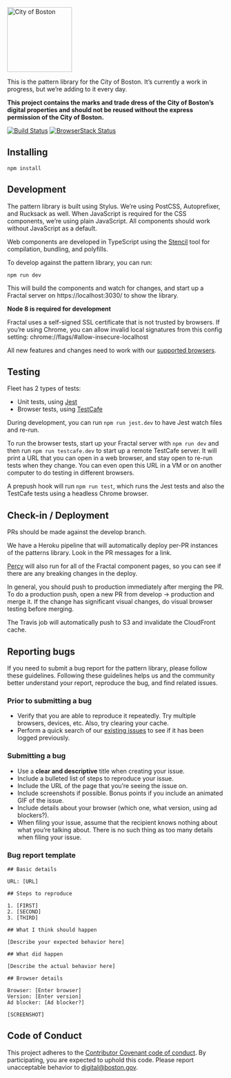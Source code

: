 <img src="https://cloud.githubusercontent.com/assets/9234/19400090/8c20c53c-9222-11e6-937c-02bce55e5301.png" alt="City of Boston" width="150" />

This is the pattern library for the City of Boston. It’s currently a work in progress, but we’re adding to it every day.

**This project contains the marks and trade dress of the City of Boston’s digital properties and should not be reused without the express permission of the City of Boston.**

[![Build Status](https://travis-ci.org/CityOfBoston/patterns.svg?branch=develop)](https://travis-ci.org/CityOfBoston/patterns)
[![BrowserStack Status](https://www.browserstack.com/automate/badge.svg?badge_key=Nlcwdm0xVlIzQ3dVWDQxbmltNEg1OWp4WEZoOXo5eHZlUHpKV3VuZldRVT0tLUxKWVhwckNLaVIzb29qQjFZQkVla0E9PQ%3D%3D--7770e74f86750ab3c3ceee0369fe44e871d60ef8)](https://www.browserstack.com/automate/public-build/Nlcwdm0xVlIzQ3dVWDQxbmltNEg1OWp4WEZoOXo5eHZlUHpKV3VuZldRVT0tLUxKWVhwckNLaVIzb29qQjFZQkVla0E9PQ==--7770e74f86750ab3c3ceee0369fe44e871d60ef8)

## Installing

`npm install`

## Development

The pattern library is built using Stylus. We’re using PostCSS, Autoprefixer,
and Rucksack as well. When JavaScript is required for the CSS components, we’re
using plain JavaScript. All components should work without JavaScript as a
default.

Web components are developed in TypeScript using the
[Stencil](https://stenciljs.com/) tool for compilation, bundling, and polyfills.

To develop against the pattern library, you can run:

`npm run dev`

This will build the components and watch for changes, and start up a Fractal
server on https://localhost:3030/ to show the library.

**Node 8 is required for development**

Fractal uses a self-signed SSL certificate that is not trusted by browsers. If
you’re using Chrome, you can allow invalid local signatures from this config
setting: chrome://flags/#allow-insecure-localhost

All new features and changes need to work with our [supported
browsers](https://docs.boston.gov/digital/getting-started/life-on-the-digital-team/software-engineering-working-agreement#browsers-we-support).

## Testing

Fleet has 2 types of tests:

* Unit tests, using [Jest](https://facebook.github.io/jest/)
* Browser tests, using [TestCafe](https://testcafe.devexpress.com/)

During development, you can run `npm run jest.dev` to have Jest watch files and
re-run.

To run the browser tests, start up your Fractal server with `npm run dev` and
then run `npm run testcafe.dev` to start up a remote TestCafe server. It will
print a URL that you can open in a web browser, and stay open to re-run tests
when they change. You can even open this URL in a VM or on another computer to
do testing in different browsers.

A prepush hook will run `npm run test`, which runs the Jest tests and also the
TestCafe tests using a headless Chrome browser.

## Check-in / Deployment

PRs should be made against the develop branch.

We have a Heroku pipeline that will automatically deploy per-PR instances of the
patterns library. Look in the PR messages for a link.

[Percy](https://percy.io/) will also run for all of the Fractal component pages,
so you can see if there are any breaking changes in the deploy.

In general, you should push to production immediately after merging the PR. To
do a production push, open a new PR from develop -> production and merge it. If
the change has significant visual changes, do visual browser testing before
merging.

The Travis job will automatically push to S3 and invalidate the CloudFront
cache.

## Reporting bugs

If you need to submit a bug report for the pattern library, please follow these guidelines. Following these guidelines helps us and the community better understand your report, reproduce the bug, and find related issues.

### Prior to submitting a bug

* Verify that you are able to reproduce it repeatedly. Try multiple browsers, devices, etc. Also, try clearing your cache.
* Perform a quick search of our [existing issues](https://github.com/CityOfBoston/patterns/issues) to see if it has been logged previously.

### Submitting a bug

* Use a **clear and descriptive** title when creating your issue.
* Include a bulleted list of steps to reproduce your issue.
* Include the URL of the page that you’re seeing the issue on.
* Include screenshots if possible. Bonus points if you include an animated GIF of the issue.
* Include details about your browser (which one, what version, using ad blockers?).
* When filing your issue, assume that the recipient knows nothing about what you’re talking about. There is no such thing as too many details when filing your issue.

### Bug report template

```
## Basic details

URL: [URL]

## Steps to reproduce

1. [FIRST]
2. [SECOND]
3. [THIRD]

## What I think should happen

[Describe your expected behavior here]

## What did happen

[Describe the actual behavior here]

## Browser details

Browser: [Enter browser]
Version: [Enter version]
Ad blocker: [Ad blocker?]

[SCREENSHOT]
```

## Code of Conduct

This project adheres to the [Contributor Covenant code of conduct](https://docs.boston.gov/digital/standards-and-best-practices/code-of-conduct). By participating, you are expected to uphold this code. Please report unacceptable behavior to <a href="mailto:digital@boston.gov">digital@boston.gov</a>.
